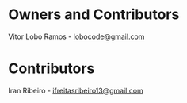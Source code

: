 # Owners and Contributors
Vitor Lobo Ramos - <lobocode@gmail.com>

# Contributors
Iran Ribeiro - <ifreitasribeiro13@gmail.com>